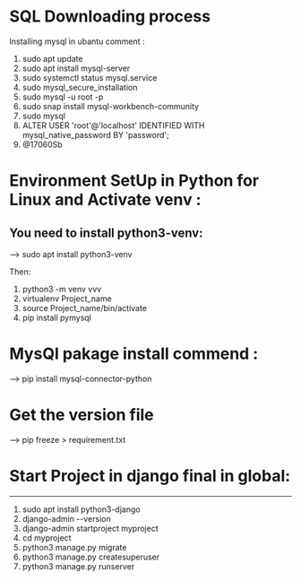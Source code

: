# SQL Downloading process
Installing mysql in ubantu comment : 
1. sudo apt update 
2. sudo apt install mysql-server
3. sudo systemctl status mysql.service
4.  sudo mysql_secure_installation
5.  sudo mysql -u root -p
6.  sudo snap install mysql-workbench-community
7.  sudo mysql
8.  ALTER USER 'root'@'localhost' IDENTIFIED WITH mysql_native_password BY 'password';
7.  @17060Sb


# Environment SetUp in Python for Linux and Activate venv :

You need to install python3-venv:
-------------------------------------
--> sudo apt install python3-venv

Then:
1. python3 -m venv vvv
2. virtualenv Project_name
3. source Project_name/bin/activate
4. pip install pymysql


# MysQl pakage install commend :

 --> pip install mysql-connector-python

# Get the version file 

--> pip freeze > requirement.txt






# Start Project in django final in global: 
-------------------------------------------
1. sudo apt install python3-django
2.  django-admin --version 
3. django-admin startproject myproject
4. cd myproject
5. python3 manage.py migrate
6. python3 manage.py createsuperuser
7. python3 manage.py runserver






